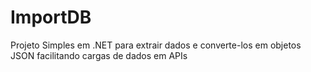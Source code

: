 # ImportDB
Projeto Simples em .NET para extrair dados e converte-los em objetos JSON facilitando cargas de dados em APIs
